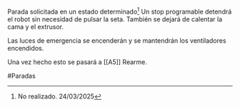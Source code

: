 Parada solicitada en un estado determinado[^1]
Un stop programable detendrá el robot sin necesidad de pulsar la seta. También se dejará de calentar la cama y el extrusor. 

Las luces de emergencia se encenderán y se mantendrán los ventiladores encendidos. 

Una vez hecho esto se pasará a [[A5]] Rearme. 

#Paradas 

[^1]: No realizado. 24/03/2025
